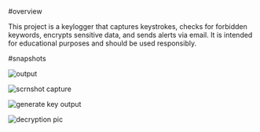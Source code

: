 #overview

This project is a keylogger that captures keystrokes, checks for forbidden keywords, encrypts sensitive data, and sends alerts via email. It is intended for educational purposes and should be used responsibly.

#snapshots

![output](https://github.com/user-attachments/assets/96fd441c-f581-45e3-9277-bf630e44e9f5)

![scrnshot capture](https://github.com/user-attachments/assets/a9072a8b-a80f-4886-be5f-9ba7521acf90)

![generate key output](https://github.com/user-attachments/assets/5b43ff5b-7f27-48a5-82fa-4afca16915a4)

![decryption  pic](https://github.com/user-attachments/assets/610647b3-c4b4-4953-bfe1-2a407a590807)







